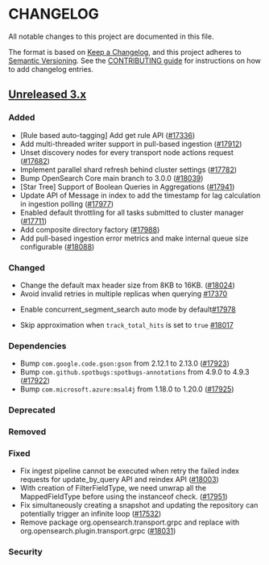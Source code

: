 # CHANGELOG
All notable changes to this project are documented in this file.

The format is based on [Keep a Changelog](https://keepachangelog.com/en/1.0.0/), and this project adheres to [Semantic Versioning](https://semver.org/spec/v2.0.0.html). See the [CONTRIBUTING guide](./CONTRIBUTING.md#Changelog) for instructions on how to add changelog entries.

## [Unreleased 3.x]
### Added
- [Rule based auto-tagging] Add get rule API ([#17336](https://github.com/opensearch-project/OpenSearch/pull/17336))
- Add multi-threaded writer support in pull-based ingestion ([#17912](https://github.com/opensearch-project/OpenSearch/pull/17912))
- Unset discovery nodes for every transport node actions request ([#17682](https://github.com/opensearch-project/OpenSearch/pull/17682))
- Implement parallel shard refresh behind cluster settings ([#17782](https://github.com/opensearch-project/OpenSearch/pull/17782))
- Bump OpenSearch Core main branch to 3.0.0 ([#18039](https://github.com/opensearch-project/OpenSearch/pull/18039))
- [Star Tree] Support of Boolean Queries in Aggregations ([#17941](https://github.com/opensearch-project/OpenSearch/pull/17941))
- Update API of Message in index to add the timestamp for lag calculation in ingestion polling ([#17977](https://github.com/opensearch-project/OpenSearch/pull/17977/))
- Enabled default throttling for all tasks submitted to cluster manager ([#17711](https://github.com/opensearch-project/OpenSearch/pull/17711))
- Add composite directory factory ([#17988](https://github.com/opensearch-project/OpenSearch/pull/17988))
- Add pull-based ingestion error metrics and make internal queue size configurable ([#18088](https://github.com/opensearch-project/OpenSearch/pull/18088))

### Changed
- Change the default max header size from 8KB to 16KB. ([#18024](https://github.com/opensearch-project/OpenSearch/pull/18024))
- Avoid invalid retries in multiple replicas when querying [#17370](https://github.com/opensearch-project/OpenSearch/pull/17370)
* Enable concurrent_segment_search auto mode by default[#17978](https://github.com/opensearch-project/OpenSearch/pull/17978)
- Skip approximation when `track_total_hits` is set to `true` [#18017](https://github.com/opensearch-project/OpenSearch/pull/18017)

### Dependencies
- Bump `com.google.code.gson:gson` from 2.12.1 to 2.13.0 ([#17923](https://github.com/opensearch-project/OpenSearch/pull/17923))
- Bump `com.github.spotbugs:spotbugs-annotations` from 4.9.0 to 4.9.3 ([#17922](https://github.com/opensearch-project/OpenSearch/pull/17922))
- Bump `com.microsoft.azure:msal4j` from 1.18.0 to 1.20.0 ([#17925](https://github.com/opensearch-project/OpenSearch/pull/17925))

### Deprecated

### Removed

### Fixed
- Fix ingest pipeline cannot be executed when retry the failed index requests for update_by_query API and reindex API ([#18003](https://github.com/opensearch-project/OpenSearch/pull/18003))
- With creation of FilterFieldType, we need unwrap all the MappedFieldType before using the instanceof check. ([#17951](https://github.com/opensearch-project/OpenSearch/pull/17951))
- Fix simultaneously creating a snapshot and updating the repository can potentially trigger an infinite loop ([#17532](https://github.com/opensearch-project/OpenSearch/pull/17532))
- Remove package org.opensearch.transport.grpc and replace with org.opensearch.plugin.transport.grpc ([#18031](https://github.com/opensearch-project/OpenSearch/pull/18031))

### Security

[Unreleased 3.x]: https://github.com/opensearch-project/OpenSearch/compare/aa0e724e...main
